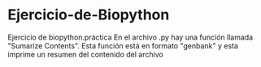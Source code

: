 # Ejercicio-de-Biopython
Ejercicio de biopython.práctica
En el archivo .py hay una función llamada "Sumarize Contents". 
Esta función está en formato "genbank" y esta imprime un resumen del contenido del archivo
